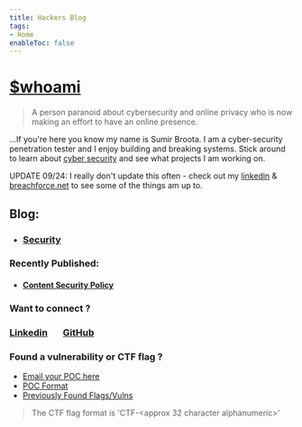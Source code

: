 ```yaml
---
title: Hackers Blog
tags: 
- Home
enableToc: false
---
```


# [$whoami](https://in.linkedin.com/in/sumir-broota)
> A person paranoid about cybersecurity and online privacy who is now making an effort to have an online presence.

...If you're here you know my name is Sumir Broota. I am a cyber-security penetration tester and I enjoy building and breaking systems. Stick around to learn about [cyber security](/tags/Security) and see what projects I am working on.

UPDATE 09/24:
I really don't update this often - check out my [linkedin](https://in.linkedin.com/in/sumir-broota) & [breachforce.net](https://breachforce.net) to see some of the things am up to.

## Blog:
- ### [Security](/tags/Security)

### Recently Published:
- #### [Content Security Policy](notes/security/Content-Security-Policy)
<script src="../../assets/js/latest.js"> </script>

### Want to connect ?
### [Linkedin](https://in.linkedin.com/in/sumir-broota) &nbsp; &nbsp; &nbsp; [GitHub](https://github.com/SumoSumir)

### Found a vulnerability or CTF flag ?
- <a href=mailto:connect@sumirbroota.com target="_blank" rel="noreferrer noopener">Email your POC here</a>
- [POC Format](notes/poc-format.md)
- [Previously Found Flags/Vulns](notes/finding%20history.md)
> The CTF flag format is 'CTF-\<approx 32 character alphanumeric\>'
<a href="CTF-j2XHEnfhLSBr6sfcxy4Fga1gUmyry65i" rel="easy flag"></a>

